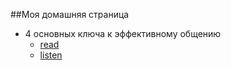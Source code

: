##Моя домашняя страница

* 4 основных ключа к эффективному общению
  * [read](4-keys-to-effective-communication.html)
  * [listen](https://smartreading.ru/file/media/520/MP3/get/file.mp3?token=%242y%2410%249mo7RU0taaoEsp4Z8O2im.1NbxJfSmi63oVYN6aWFcV1oN1Kc1WL2&v=4)
